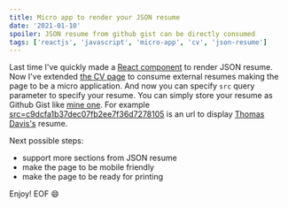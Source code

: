 ```yaml
---
title: Micro app to render your JSON resume
date: '2021-01-10'
spoiler: JSON resume from github gist can be directly consumed
tags: ['reactjs', 'javascript', 'micro-app', 'cv', 'json-resume']
---
```


Last time I've quickly made a [React component](/json-resume) to render JSON resume.
Now I've extended [the CV page](/cv) to consume external resumes making the page to be a micro application. 
And now you can specify `src` query parameter to specify your resume.
You can simply store your resume as Github Gist like [mine one](https://gist.github.com/sergeyt/e0b12ea349dcbb7dd58bc80113eb43e0).
For example [src=c9dcfa1b37dec07fb2ee7f36d7278105](/cv?src=c9dcfa1b37dec07fb2ee7f36d7278105) is an url to display [Thomas Davis's](https://github.com/thomasdavis) resume.

Next possible steps:
* support more sections from JSON resume
* make the page to be mobile friendly
* make the page to be ready for printing

Enjoy! EOF :smile:
